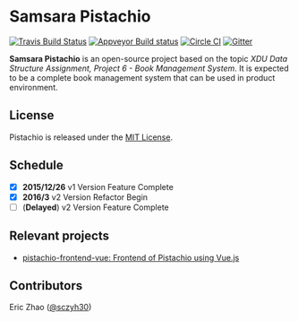 # Samsara Pistachio

[![Travis Build Status](https://travis-ci.org/sczyh30/pistachio.svg?branch=master)](https://travis-ci.org/sczyh30/pistachio)
[![Appveyor Build status](https://ci.appveyor.com/api/projects/status/1gkcmw72qgykofmj/branch/dev?svg=true)](https://ci.appveyor.com/project/sczyh30/pistachio/branch/dev)
[![Circle CI](https://circleci.com/gh/sczyh30/pistachio.svg?style=svg)](https://circleci.com/gh/sczyh30/pistachio)
[![Gitter](https://badges.gitter.im/Join%20Chat.svg)](https://gitter.im/0x5f3759df-Hacker/pistachio)

**Samsara Pistachio** is an open-source project based on the topic *XDU Data Structure Assignment, Project 6 - Book Management System*.
It is expected to be a complete book management system that can be used in product environment.

## License
Pistachio is released under the [MIT License][].

## Schedule

- [x] **2015/12/26** v1 Version Feature Complete
- [x] **2016/3** v2 Version Refactor Begin
- [ ] (**Delayed**) v2 Version Feature Complete

## Relevant projects

- [pistachio-frontend-vue: Frontend of Pistachio using Vue.js](https://github.com/sczyh30/pistachio-frontend-vue)

## Contributors
Eric Zhao ([@sczyh30](https://github.com/sczyh30))



[MIT License]: https://opensource.org/licenses/MIT
